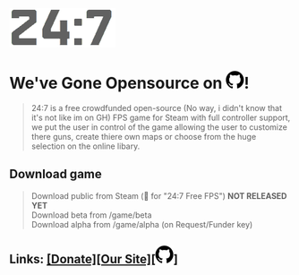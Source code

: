<!-- Markdown file (.md) learn more at: https://youtu.be/HUBNt18RFbo -->
<!-- 24:7 logo -->
![](/logo/-DarkOn.png)
<!-- Title -->
# We've Gone Opensource on ![](/logo/github.png)!
<!-- Info bit (Block quote) -->
> 24:7 is a free crowdfunded open-source (No way, i didn't know that it's not like im on GH) FPS game for Steam with full controller support, we put the user in control of the game allowing the user to customize there guns, create thiere own maps or choose from the huge selection on the online libary. <br>
<!-- Bullet points -->
## Download game
> Download public from Steam (🔎 for "24:7 Free FPS") **NOT RELEASED YET** <br> Download beta from /game/beta <br> Download alpha from /game/alpha (on Request/Funder key)
<!-- Links -->
## Links: <a href="http://247.cyws.uk#donate">[Donate]</a><a href="http://247.cyws.uk">[Our Site]</a><a href="https://github.com/razatcorp/247">[![](/logo/github.png)]</a>
